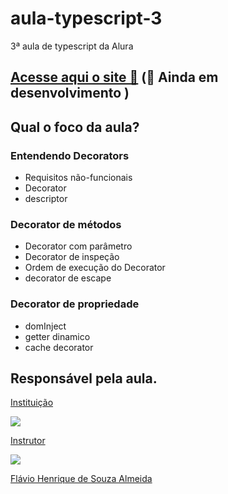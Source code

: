 # aula-typescript-3
3ª aula de typescript da Alura

## [Acesse aqui o site 🔗]() (🚧 Ainda em desenvolvimento )

## Qual o foco da aula?
### Entendendo Decorators
- Requisitos não-funcionais
- Decorator
- descriptor
### Decorator de métodos
- Decorator com parâmetro
- Decorator de inspeção
- Ordem de execução do Decorator
- decorator de escape

### Decorator de propriedade 
- domInject
- getter dinamico
- cache decorator

## Responsável pela aula.
  <a href="https://www.alura.com.br/">
    <p>Instituição</p>
    <img src="https://www.alura.com.br/assets/img/home/alura-logo.1647533643.svg"/>
  </a>
  <a href="https://github.com/flaviohenriquealmeida">
    <p>Instrutor</p>
     <img src="https://avatars.githubusercontent.com/u/1374362?v=4"/>
    <p>Flávio Henrique de Souza Almeida</p> 
  </a>
